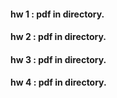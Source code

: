 #### hw 1 : pdf in directory.
#### hw 2 : pdf in directory.
#### hw 3 : pdf in directory.
#### hw 4 : pdf in directory.
